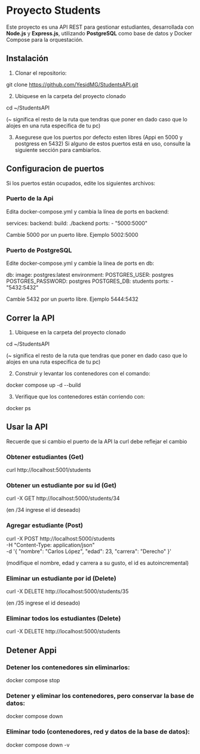 # Proyecto Students 

Este proyecto es una API REST para gestionar estudiantes, desarrollada con **Node.js** y **Express.js**, utilizando **PostgreSQL** como base de datos y Docker Compose para la orquestación.

## Instalación

1. Clonar el repositorio:

git clone https://github.com/YesidMG/StudentsAPI.git

2. Ubiquese en la carpeta del proyecto clonado

cd ~/StudentsAPI

(~ significa el resto de la ruta que tendras que poner en dado caso que lo alojes en una ruta especifica de tu pc)

3. Asegurese que los puertos por defecto esten libres (Appi en 5000 y postgress en 5432) Si alguno de estos puertos está en uso, consulte la siguiente sección para cambiarlos.

## Configuracion  de puertos

Si los puertos están ocupados, edite los siguientes archivos:

### Puerto de la Api
Edita docker-compose.yml y cambia la línea de ports en backend:

services:
  backend:
    build: ./backend
    ports:
      - "5000:5000"  

Cambie 5000 por un puerto libre. Ejemplo 5002:5000

### Puerto de PostgreSQL
Edite docker-compose.yml y cambie la línea de ports en db:

db:
    image: postgres:latest
    environment:
      POSTGRES_USER: postgres
      POSTGRES_PASSWORD: postgres
      POSTGRES_DB: students
    ports:
      - "5432:5432"

Cambie 5432 por un puerto libre. Ejemplo 5444:5432

## Correr la API

1. Ubiquese en la carpeta del proyecto clonado

cd ~/StudentsAPI

(~ significa el resto de la ruta que tendras que poner en dado caso que lo alojes en una ruta especifica de tu pc)

2. Construir y levantar los contenedores con el comando:

docker compose up -d --build

3. Verifique que los contenedores están corriendo con:

docker ps

## Usar la API
Recuerde que si cambio el puerto de la API la curl debe reflejar el cambio

### Obtener estudiantes (Get)
curl http://localhost:5001/students

### Obtener un estudiante por su id (Get)
curl -X GET http://localhost:5000/students/34

(en /34 ingrese el id deseado)

### Agregar estudiante (Post)
curl -X POST http://localhost:5000/students \
  -H "Content-Type: application/json" \
  -d '{
    "nombre": "Carlos López",
    "edad": 23,
    "carrera": "Derecho"
  }'

(modifique el nombre, edad y carrera a su gusto, el id es autoincremental)

### Eliminar un estudiante por id (Delete)
curl -X DELETE http://localhost:5000/students/35

(en /35 ingrese el id deseado)

### Eliminar todos los estudiantes (Delete)
curl -X DELETE http://localhost:5000/students

## Detener Appi

### Detener los contenedores sin eliminarlos:
docker compose stop

### Detener y eliminar los contenedores, **pero conservar la base de datos**:
docker compose down

### Eliminar todo (contenedores, red y datos de la base de datos):
docker compose down -v